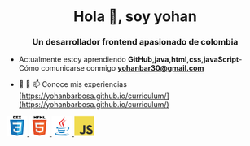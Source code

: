 <h1 align="center">Hola 👋, soy yohan</h1><h3 align="center">Un desarrollador frontend apasionado de colombia</h3>


- Actualmente estoy aprendiendo **GitHub,java,html,css,javaScript**- Cómo comunicarse conmigo **yohanbar30@gmail.com**



- 📄 🌱 📫 Conoce mis experiencias [https://yohanbarbosa.github.io/curriculum/](https://yohanbarbosa.github.io/curriculum/)

<p align="left"  > <a href="https://www.w3schools.com/css/" target="_blank" rel="noreferrer"> <img src="https://raw.githubusercontent.com/devicons/devicon/master/icons/css3/css3-original-wordmark.svg" alt="css3" width="40" height="40"/> </a> <a href="https://www.w3.org/html/" target="_blank" rel="noreferrer"> <img src="https://raw.githubusercontent.com/devicons/devicon/master/icons/html5/html5-original-wordmark.svg" alt="html5" width="40" height="40"/> </a> <a href="https://www.java.com" target="_blank" rel="noreferrer"> <img src="https://raw.githubusercontent.com/devicons/devicon/master/icons/java/java-original.svg" alt="java" width="40" height="40"/> </a> <a href="https://developer.mozilla.org/en-US/docs/Web/JavaScript" target="_blank" rel="noreferrer"> <img src="https://raw.githubusercontent.com/devicons/devicon/master/icons/javascript/javascript-original.svg" alt="javascript" width="40" height="40"/> </a> </p>